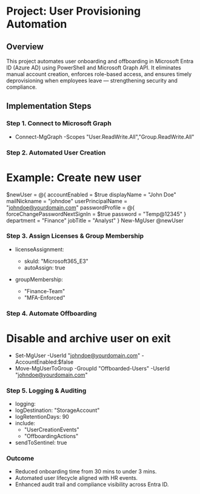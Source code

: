 # Project: User Provisioning Automation

## Overview
This project automates user onboarding and offboarding in Microsoft Entra ID (Azure AD) using PowerShell and Microsoft Graph API.
It eliminates manual account creation, enforces role-based access, and ensures timely deprovisioning when employees leave — strengthening security and compliance.

## Implementation Steps
### Step 1. Connect to Microsoft Graph
- Connect-MgGraph -Scopes "User.ReadWrite.All","Group.ReadWrite.All"

### Step 2. Automated User Creation
# Example: Create new user
$newUser = @{
  accountEnabled = $true
  displayName = "John Doe"
  mailNickname = "johndoe"
  userPrincipalName = "johndoe@yourdomain.com"
  passwordProfile = @{
    forceChangePasswordNextSignIn = $true
    password = "Temp@12345"
  }
  department = "Finance"
  jobTitle = "Analyst"
}
New-MgUser @newUser

### Step 3. Assign Licenses & Group Membership
- licenseAssignment:
  - skuId: "Microsoft365_E3"
  - autoAssign: true

- groupMembership:
  - "Finance-Team"
  - "MFA-Enforced"

### Step 4. Automate Offboarding
# Disable and archive user on exit
- Set-MgUser -UserId "johndoe@yourdomain.com" -AccountEnabled:$false
- Move-MgUserToGroup -GroupId "Offboarded-Users" -UserId "johndoe@yourdomain.com"

### Step 5. Logging & Auditing
- logging:
 -  logDestination: "StorageAccount"
 -  logRetentionDays: 90
  - include:
    - "UserCreationEvents"
    - "OffboardingActions"
 -  sendToSentinel: true

### Outcome
- Reduced onboarding time from 30 mins to under 3 mins.
- Automated user lifecycle aligned with HR events.
- Enhanced audit trail and compliance visibility across Entra ID.
